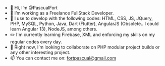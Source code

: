 - 👋 Hi, I’m @PascualFort
- 👀 I’m working as a Freelance FullStack Developer.  
- 🌱 I use to develop with the following codes:
  HTML, CSS, JS, JQuery, PHP, MySQL, Python, Java, Dart (Flutter), AngularJS (Obsolete.. I could learn Angular 13), NodeJS, among others.
- :pencil2: I'm currently learning Firebase, XML and enforcing my skills on my regular codes every day.
- 💞️ Right now, I’m looking to collaborate on PHP modular project builds or any other interesting project.
- 📫 You can contact me on: fortpascual@gmail.com
